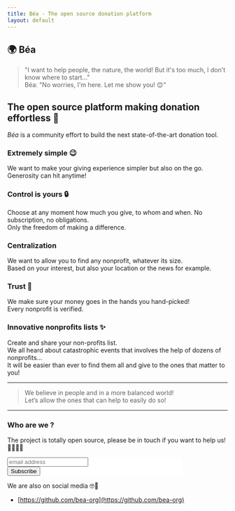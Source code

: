 ```yaml
---
title: Béa - The open source donation platform
layout: default
---
```


## 🌍 Béa

> "I want to help people, the nature, the world! But it's too much, I don't know where to start..."  
Béa: "No worries, I'm here. Let me show you! 😊"

## The open source platform making donation effortless 🚀

*Béa* is a community effort to build the next state-of-the-art donation tool.

### Extremely simple 😉

We want to make your giving experience simpler but also on the go. Generosity can hit anytime!

### Control is yours 🔒

Choose at any moment how much you give, to whom and when. No subscription, no obligations.  
Only the freedom of making a difference.

### Centralization

We want to allow you to find any nonprofit, whatever its size.   
Based on your interest, but also your location or the news for example.

### Trust 🤝

We make sure your money goes in the hands you hand-picked!  
Every nonprofit is verified.

### Innovative nonprofits lists ✨

Create and share your non-profits list.  
We all heard about catastrophic events that involves the help of dozens of nonprofits...  
It will be easier than ever to find them all and give to the ones that matter to you!  

---

> We believe in people and in a more balanced world!  
Let’s allow the ones that can help to easily do so!

---

### Who are we ?

The project is totally open source, please be in touch if you want to help us! 👩‍🚀👨‍🚀

<!-- Begin Mailchimp Signup Form --> <link href="[//cdn-images.mailchimp.com/embedcode/slim-10_7.css](notion://cdn-images.mailchimp.com/embedcode/slim-10_7.css)" rel="stylesheet" type="text/css"> <style type="text/css"> #mc_embed_signup{background:#fff; clear:left; font:14px Helvetica,Arial,sans-serif; width:400px; max-width:100%} /* Add your own Mailchimp form style overrides in your site stylesheet or in this style block. We recommend moving this block and the preceding CSS link to the HEAD of your HTML file. */ </style> <div id="mc_embed_signup"> <form action="[https://gives.us8.list-manage.com/subscribe/post?u=9478a676a23e73e9922afc992&amp;id=9e77fea305](https://gives.us8.list-manage.com/subscribe/post?u=9478a676a23e73e9922afc992&amp;id=9e77fea305)" method="post" id="mc-embedded-subscribe-form" name="mc-embedded-subscribe-form" class="validate" target="_blank" novalidate> <div id="mc_embed_signup_scroll"> <input type="email" value="" name="EMAIL" class="email" id="mce-EMAIL" placeholder="email address" required> <!-- real people should not fill this in and expect good things - do not remove this or risk form bot signups--> <div style="position: absolute; left: -5000px;" aria-hidden="true"><input type="text" name="b_9478a676a23e73e9922afc992_9e77fea305" tabindex="-1" value=""></div> <div class="clear"><input type="submit" value="Subscribe" name="subscribe" id="mc-embedded-subscribe" class="button"></div> </div> </form> </div> <!--End mc_embed_signup-->

We are also on social media 🤓💖

- [https://github.com/bea-org](https://github.com/bea-org)
